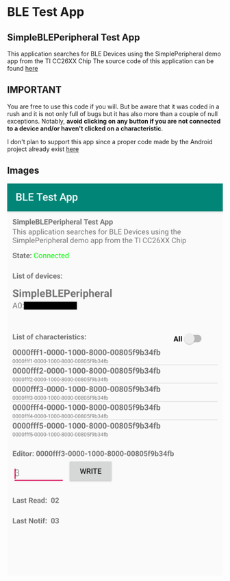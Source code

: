 # BLE Test App
## SimpleBLEPeripheral Test App

This application searches for BLE Devices using the SimplePeripheral demo app from the TI CC26XX Chip
The source code of this application can be found [here](https://github.com/zekemyapp/Simple_Peripheral_CC26xx_CustomBoard)

## IMPORTANT
You are free to use this code if you will. But be aware that it was coded in a rush and it is not only full of bugs
but it has also more than a couple of null exceptions. Notably, **avoid clicking on any button if you are not connected
to a device and/or haven't clicked on a characteristic**.

I don't plan to support this app since a proper code made by the Android project already exist [here](https://developer.android.com/guide/topics/connectivity/bluetooth-le)

## Images

![Screenshot](./res/screenshot_0.png)
